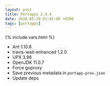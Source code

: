 ```yaml
---
layout: post
title: Portapps 2.4.4
date: 2020-05-29 01:01:00 +0200
tags: [portapps]
---
```

{% include vars.html %}

* Ant 1.10.8
* travis-wait-enhanced 1.2.0
* UPX 3.96
* OpenJDK 11.0.7
* Force goproxy
* Save previous metadata in `portapp-prev.json`
* Update deps